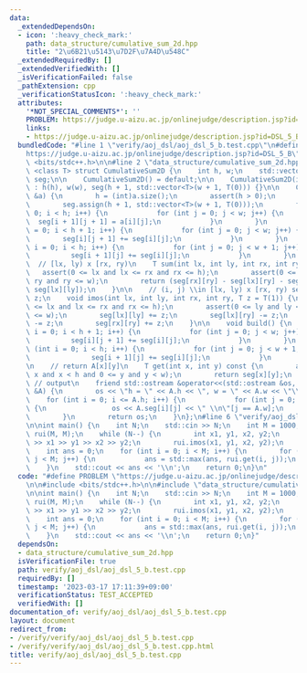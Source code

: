 ```yaml
---
data:
  _extendedDependsOn:
  - icon: ':heavy_check_mark:'
    path: data_structure/cumulative_sum_2d.hpp
    title: "2\u6B21\u5143\u7D2F\u7A4D\u548C"
  _extendedRequiredBy: []
  _extendedVerifiedWith: []
  _isVerificationFailed: false
  _pathExtension: cpp
  _verificationStatusIcon: ':heavy_check_mark:'
  attributes:
    '*NOT_SPECIAL_COMMENTS*': ''
    PROBLEM: https://judge.u-aizu.ac.jp/onlinejudge/description.jsp?id=DSL_5_B
    links:
    - https://judge.u-aizu.ac.jp/onlinejudge/description.jsp?id=DSL_5_B
  bundledCode: "#line 1 \"verify/aoj_dsl/aoj_dsl_5_b.test.cpp\"\n#define PROBLEM \"\
    https://judge.u-aizu.ac.jp/onlinejudge/description.jsp?id=DSL_5_B\"\n\n#include\
    \ <bits/stdc++.h>\n\n#line 2 \"data_structure/cumulative_sum_2d.hpp\"\n\ntemplate\
    \ <class T> struct CumulativeSum2D {\n    int h, w;\n    std::vector<std::vector<T>>\
    \ seg;\n\n    CumulativeSum2D() = default;\n\n    CumulativeSum2D(int h, int w)\
    \ : h(h), w(w), seg(h + 1, std::vector<T>(w + 1, T(0))) {}\n\n    CumulativeSum2D(std::vector<std::vector<T>>\
    \ &a) {\n        h = (int)a.size();\n        assert(h > 0);\n        w = (int)a[0].size();\n\
    \        seg.assign(h + 1, std::vector<T>(w + 1, T(0)));\n        for (int i =\
    \ 0; i < h; i++) {\n            for (int j = 0; j < w; j++) {\n              \
    \  seg[i + 1][j + 1] = a[i][j];\n            }\n        }\n        for (int i\
    \ = 0; i < h + 1; i++) {\n            for (int j = 0; j < w; j++) {\n        \
    \        seg[i][j + 1] += seg[i][j];\n            }\n        }\n        for (int\
    \ i = 0; i < h; i++) {\n            for (int j = 0; j < w + 1; j++) {\n      \
    \          seg[i + 1][j] += seg[i][j];\n            }\n        }\n    }\n\n  \
    \  // [lx, ly) x [rx, ry)\n    T sum(int lx, int ly, int rx, int ry) {\n     \
    \   assert(0 <= lx and lx <= rx and rx <= h);\n        assert(0 <= ly and ly <=\
    \ ry and ry <= w);\n        return (seg[rx][ry] - seg[lx][ry] - seg[rx][ly] +\
    \ seg[lx][ly]);\n    }\n\n    // (i, j) \\in [lx, ly) x [rx, ry) seg[i][j] +=\
    \ z;\n    void imos(int lx, int ly, int rx, int ry, T z = T(1)) {\n        assert(0\
    \ <= lx and lx <= rx and rx <= h);\n        assert(0 <= ly and ly <= ry and ry\
    \ <= w);\n        seg[lx][ly] += z;\n        seg[lx][ry] -= z;\n        seg[rx][ly]\
    \ -= z;\n        seg[rx][ry] += z;\n    }\n\n    void build() {\n        for (int\
    \ i = 0; i < h + 1; i++) {\n            for (int j = 0; j < w; j++) {\n      \
    \          seg[i][j + 1] += seg[i][j];\n            }\n        }\n        for\
    \ (int i = 0; i < h; i++) {\n            for (int j = 0; j < w + 1; j++) {\n \
    \               seg[i + 1][j] += seg[i][j];\n            }\n        }\n    }\n\
    \n    // return A[x][y]\n    T get(int x, int y) const {\n        assert(0 <=\
    \ x and x < h and 0 <= y and y < w);\n        return seg[x][y];\n    }\n\n   \
    \ // output\n    friend std::ostream &operator<<(std::ostream &os, const CumulativeSum2D\
    \ &A) {\n        os << \"h = \" << A.h << \", w = \" << A.w << \"\\n\";\n    \
    \    for (int i = 0; i <= A.h; i++) {\n            for (int j = 0; j <= A.w; j++)\
    \ {\n                os << A.seg[i][j] << \" \\n\"[j == A.w];\n            }\n\
    \        }\n        return os;\n    }\n};\n#line 6 \"verify/aoj_dsl/aoj_dsl_5_b.test.cpp\"\
    \n\nint main() {\n    int N;\n    std::cin >> N;\n    int M = 1000;\n    CumulativeSum2D<int>\
    \ rui(M, M);\n    while (N--) {\n        int x1, y1, x2, y2;\n        std::cin\
    \ >> x1 >> y1 >> x2 >> y2;\n        rui.imos(x1, y1, x2, y2);\n    }\n    rui.build();\n\
    \    int ans = 0;\n    for (int i = 0; i < M; i++) {\n        for (int j = 0;\
    \ j < M; j++) {\n            ans = std::max(ans, rui.get(i, j));\n        }\n\
    \    }\n    std::cout << ans << '\\n';\n    return 0;\n}\n"
  code: "#define PROBLEM \"https://judge.u-aizu.ac.jp/onlinejudge/description.jsp?id=DSL_5_B\"\
    \n\n#include <bits/stdc++.h>\n\n#include \"data_structure/cumulative_sum_2d.hpp\"\
    \n\nint main() {\n    int N;\n    std::cin >> N;\n    int M = 1000;\n    CumulativeSum2D<int>\
    \ rui(M, M);\n    while (N--) {\n        int x1, y1, x2, y2;\n        std::cin\
    \ >> x1 >> y1 >> x2 >> y2;\n        rui.imos(x1, y1, x2, y2);\n    }\n    rui.build();\n\
    \    int ans = 0;\n    for (int i = 0; i < M; i++) {\n        for (int j = 0;\
    \ j < M; j++) {\n            ans = std::max(ans, rui.get(i, j));\n        }\n\
    \    }\n    std::cout << ans << '\\n';\n    return 0;\n}"
  dependsOn:
  - data_structure/cumulative_sum_2d.hpp
  isVerificationFile: true
  path: verify/aoj_dsl/aoj_dsl_5_b.test.cpp
  requiredBy: []
  timestamp: '2023-03-17 17:11:39+09:00'
  verificationStatus: TEST_ACCEPTED
  verifiedWith: []
documentation_of: verify/aoj_dsl/aoj_dsl_5_b.test.cpp
layout: document
redirect_from:
- /verify/verify/aoj_dsl/aoj_dsl_5_b.test.cpp
- /verify/verify/aoj_dsl/aoj_dsl_5_b.test.cpp.html
title: verify/aoj_dsl/aoj_dsl_5_b.test.cpp
---
```

